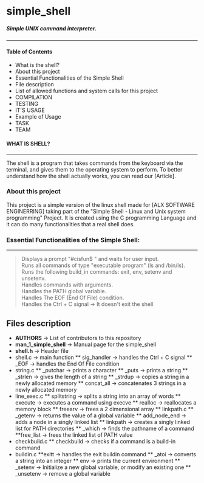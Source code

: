 # simple_shell

##### **Simple UNIX command interpreter.**
--------------------------------------------

#### **Table of Contents**
- What is the shell?
- About this project
- Essential Functionalities of the Simple Shell
- File description
- List of allowed functions and system calls for this project
- COMPILATION
- TESTING
- IT'S USAGE
- Example of Usage
- TASK
- TEAM
#### **WHAT IS SHELL?**
-------------------------------------------------
The shell is a program that takes commands from the keyboard via the terminal, and gives them to the operating system to perform.
To better understand how the shell actually works, you can read our [Article].
### **About this project**
This project is a simple version of the linux shell made for [ALX SOFTWARE ENGINERRING] taking part of the "Simple Shell - Linux and Unix system programming" Project.
It is created using the C programming Language and it can do many functionalities that a real shell does.
### Essential Functionalities of the Simple Shell:
----------------------------------------------------
> Displays a prompt "#cisfun$ " and waits for user input.<br>
> Runs all commands of type "executable program" (ls and /bin/ls).<br>
> Runs the following build_in commands: exit, env, setenv and unsetenv.<br>
> Handles commands with arguments.<br>
> Handles the PATH global variable.<br>
> Handles The EOF (End Of File) condition.<br>
> Handles the Ctrl + C signal -> It doesn't exit the shell
## Files description
* **AUTHORS** -> List of contributors to this repository
* **man_1_simple_shell** -> Manual page for the simple_shell
* **shell.h** -> Header file
* shell.c -> main function
** sig_handler -> handles the Ctrl + C signal
** _EOF -> handles the End Of File condition
* string.c
** _putchar -> prints a character
** _puts -> prints a string
** _strlen -> gives the length of a string
** _strdup -> copies a string in a newly allocated memory
** concat_all -> concatenates 3 strings in a newly allocated memory
* line_exec.c
** splitstring -> splits a string into an array of words
** execute -> executes a command using execve
** realloc -> reallocates a memory block
** freearv -> frees a 2 dimensional array
** linkpath.c
** _getenv -> returns the value of a global variable
** add_node_end -> adds a node in a singly linked list
** linkpath -> creates a singly linked list for PATH directories
** _which -> finds the pathname of a command
**free_list -> frees the linked list of PATH value
* checkbuild.c
** checkbuild -> checks if a command is a build-in command
* buildin.c
**exitt -> handles the exit buildin command
** _atoi -> converts a string into an integer
** env -> prints the current environment
** _setenv -> Initialize a new global variable, or modify an existing one
** _unsetenv -> remove a global variable
